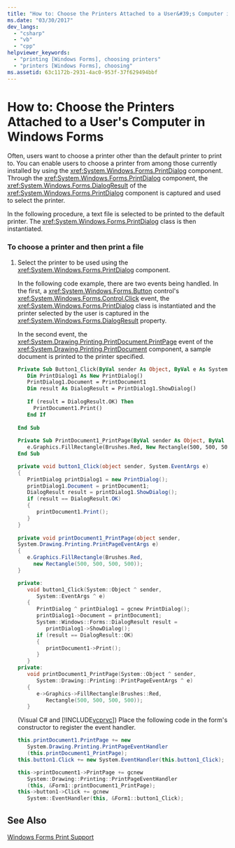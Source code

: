 ```yaml
---
title: "How to: Choose the Printers Attached to a User&#39;s Computer in Windows Forms"
ms.date: "03/30/2017"
dev_langs: 
  - "csharp"
  - "vb"
  - "cpp"
helpviewer_keywords: 
  - "printing [Windows Forms], choosing printers"
  - "printers [Windows Forms], choosing"
ms.assetid: 63c1172b-2931-4ac0-953f-37f629494bbf
---
```

# How to: Choose the Printers Attached to a User&#39;s Computer in Windows Forms
Often, users want to choose a printer other than the default printer to print to. You can enable users to choose a printer from among those currently installed by using the <xref:System.Windows.Forms.PrintDialog> component. Through the <xref:System.Windows.Forms.PrintDialog> component, the <xref:System.Windows.Forms.DialogResult> of the <xref:System.Windows.Forms.PrintDialog> component is captured and used to select the printer.  
  
 In the following procedure, a text file is selected to be printed to the default printer. The <xref:System.Windows.Forms.PrintDialog> class is then instantiated.  
  
### To choose a printer and then print a file  
  
1. Select the printer to be used using the <xref:System.Windows.Forms.PrintDialog> component.  
  
    In the following code example, there are two events being handled. In the first, a <xref:System.Windows.Forms.Button> control's <xref:System.Windows.Forms.Control.Click> event, the <xref:System.Windows.Forms.PrintDialog> class is instantiated and the printer selected by the user is captured in the <xref:System.Windows.Forms.DialogResult> property.  
  
    In the second event, the <xref:System.Drawing.Printing.PrintDocument.PrintPage> event of the <xref:System.Drawing.Printing.PrintDocument> component, a sample document is printed to the printer specified.  
  
   ```vb  
   Private Sub Button1_Click(ByVal sender As Object, ByVal e As System.EventArgs) Handles Button1.Click  
      Dim PrintDialog1 As New PrintDialog()  
      PrintDialog1.Document = PrintDocument1  
      Dim result As DialogResult = PrintDialog1.ShowDialog()  
  
      If (result = DialogResult.OK) Then  
        PrintDocument1.Print()  
      End If   
  
   End Sub  
  
   Private Sub PrintDocument1_PrintPage(ByVal sender As Object, ByVal e As System.Drawing.Printing.PrintPageEventArgs) Handles PrintDocument1.PrintPage  
      e.Graphics.FillRectangle(Brushes.Red, New Rectangle(500, 500, 500, 500))          
   End Sub  
   ```  
  
   ```csharp  
   private void button1_Click(object sender, System.EventArgs e)  
   {  
      PrintDialog printDialog1 = new PrintDialog();  
      printDialog1.Document = printDocument1;  
      DialogResult result = printDialog1.ShowDialog();  
      if (result == DialogResult.OK)  
      {  
         printDocument1.Print();  
      }  
   }  
  
   private void printDocument1_PrintPage(object sender,   
   System.Drawing.Printing.PrintPageEventArgs e)  
   {  
      e.Graphics.FillRectangle(Brushes.Red,   
        new Rectangle(500, 500, 500, 500));  
   }  
   ```  
  
   ```cpp  
   private:  
      void button1_Click(System::Object ^ sender,  
         System::EventArgs ^ e)  
      {  
         PrintDialog ^ printDialog1 = gcnew PrintDialog();  
         printDialog1->Document = printDocument1;  
         System::Windows::Forms::DialogResult result =   
            printDialog1->ShowDialog();  
         if (result == DialogResult::OK)  
         {  
            printDocument1->Print();  
         }  
      }  
   private:  
      void printDocument1_PrintPage(System::Object ^ sender,  
         System::Drawing::Printing::PrintPageEventArgs ^ e)  
      {  
         e->Graphics->FillRectangle(Brushes::Red,  
            Rectangle(500, 500, 500, 500));  
      }  
   ```  
  
    (Visual C# and [!INCLUDE[vcprvc](../../../../includes/vcprvc-md.md)]) Place the following code in the form's constructor to register the event handler.  
  
   ```csharp  
   this.printDocument1.PrintPage += new  
      System.Drawing.Printing.PrintPageEventHandler  
      (this.printDocument1_PrintPage);  
   this.button1.Click += new System.EventHandler(this.button1_Click);  
   ```  
  
   ```cpp  
   this->printDocument1->PrintPage += gcnew  
      System::Drawing::Printing::PrintPageEventHandler  
      (this, &Form1::printDocument1_PrintPage);  
   this->button1->Click += gcnew  
      System::EventHandler(this, &Form1::button1_Click);  
   ```  
  
## See Also  
 [Windows Forms Print Support](../../../../docs/framework/winforms/advanced/windows-forms-print-support.md)
